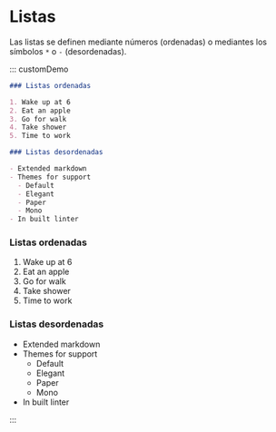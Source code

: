 <!-- markdownlint-disable MD001-->

# Listas

Las listas se definen mediante números (ordenadas) o mediantes los símbolos `*` o `-` (desordenadas).

::: customDemo

```markdown
### Listas ordenadas

1. Wake up at 6
2. Eat an apple
3. Go for walk
4. Take shower
5. Time to work

### Listas desordenadas

- Extended markdown
- Themes for support
  - Default
  - Elegant
  - Paper
  - Mono
- In built linter
```

### Listas ordenadas

1. Wake up at 6
2. Eat an apple
3. Go for walk
4. Take shower
5. Time to work

### Listas desordenadas

- Extended markdown
- Themes for support
  - Default
  - Elegant
  - Paper
  - Mono
- In built linter

:::
